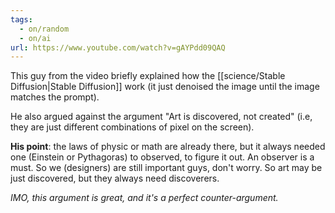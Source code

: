```yaml
---
tags:
  - on/random
  - on/ai
url: https://www.youtube.com/watch?v=gAYPdd09QAQ
---
```

This guy from the video briefly explained how the [[science/Stable Diffusion|Stable Diffusion]] work (it just denoised the image until the image matches the prompt). 

He also argued against the argument "Art is discovered, not created" (i.e, they are just different combinations of pixel on the screen).

**His point**: the laws of physic or math are already there, but it always needed one (Einstein or Pythagoras) to observed, to figure it out. An observer is a must. So we (designers) are still important guys, don't worry. So art may be just discovered, but they always need discoverers.

*IMO, this argument is great, and it's a perfect counter-argument.*